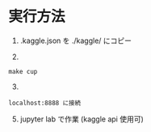# 実行方法
1. .kaggle.json を ./kaggle/ にコピー

2. 
```
make cup
```
3. 
```
localhost:8888 に接続
```

5. jupyter lab で作業 (kaggle api 使用可)